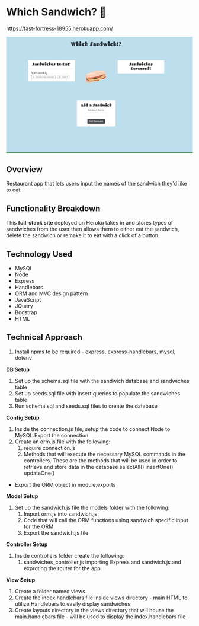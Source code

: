 # Which Sandwich? :fork_and_knife:

 https://fast-fortress-18955.herokuapp.com/

 ![Which Sandwich Demo](demo/whichSandwichmed.gif)

## Overview

Restaurant app that lets users input the names of the sandwich they'd like to eat.

## Functionality Breakdown
This **full-stack site** deployed on Heroku takes in and stores types of sandwiches from the user then allows them to either eat the sandwich, delete the sandwich or remake it to eat with a click of a button.

## Technology Used
- MySQL
- Node
- Express
- Handlebars
- ORM and MVC design pattern
- JavaScript
- JQuery
- Boostrap
- HTML

## Technical Approach
1. Install npms to be required - express, express-handlebars, mysql, dotenv

**DB Setup**
1. Set up the schema.sql file with the sandwich database and sandwiches table
1. Set up seeds.sql file with insert queries to populate the sandwiches table
1. Run schema.sql and seeds.sql files to create the database

**Config Setup**
1. Inside the connection.js file, setup the code to connect Node to MySQL.Export the connection
1. Create an orm.js file with the following:
    1. require connection.js
    1. Methods that will execute the necessary MySQL commands in the controllers. These are the methods that will be used in order to retrieve and store data in the database
       selectAll()
       insertOne()
       updateOne()
  - Export the ORM object in module.exports
  
**Model Setup**
1. Set up the sandwich.js file the models folder with the following:
    1. Import orm.js into sandwich.js
    2. Code that will call the ORM functions using sandwich specific input for the ORM
    3. Export the sandwich.js file
    
**Controller Setup**
1. Inside controllers folder create the following:
    1. sandwiches_controller.js importing Express and sandwich.js and exproting the router for the app
    
**View Setup**
1. Create a folder named views.
1. Create the index.handlebars file inside views directory - main HTML to utilize Handlebars to easily display sandwiches
1. Create layouts directory in the views directory that will house the main.handlebars file  - will be used to display the index.handlebars file







